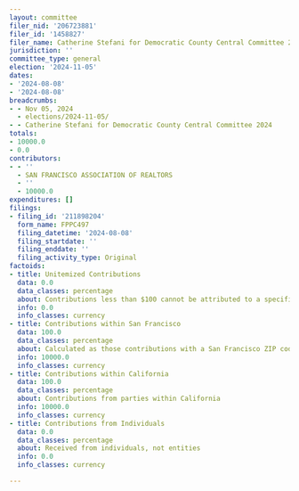 ```yaml
---
layout: committee
filer_nid: '206723881'
filer_id: '1458827'
filer_name: Catherine Stefani for Democratic County Central Committee 2024
jurisdiction: ''
committee_type: general
election: '2024-11-05'
dates:
- '2024-08-08'
- '2024-08-08'
breadcrumbs:
- - Nov 05, 2024
  - elections/2024-11-05/
- - Catherine Stefani for Democratic County Central Committee 2024
totals:
- 10000.0
- 0.0
contributors:
- - ''
  - SAN FRANCISCO ASSOCIATION OF REALTORS
  - ''
  - 10000.0
expenditures: []
filings:
- filing_id: '211898204'
  form_name: FPPC497
  filing_datetime: '2024-08-08'
  filing_startdate: ''
  filing_enddate: ''
  filing_activity_type: Original
factoids:
- title: Unitemized Contributions
  data: 0.0
  data_classes: percentage
  about: Contributions less than $100 cannot be attributed to a specific individual
  info: 0.0
  info_classes: currency
- title: Contributions within San Francisco
  data: 100.0
  data_classes: percentage
  about: Calculated as those contributions with a San Francisco ZIP code
  info: 10000.0
  info_classes: currency
- title: Contributions within California
  data: 100.0
  data_classes: percentage
  about: Contributions from parties within California
  info: 10000.0
  info_classes: currency
- title: Contributions from Individuals
  data: 0.0
  data_classes: percentage
  about: Received from individuals, not entities
  info: 0.0
  info_classes: currency

---
```


